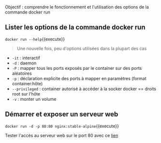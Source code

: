 
Objectif : comprendre le fonctionnement et l'utilisation des options de la commande docker run

## Lister les options de la commande docker run

`docker run --help`{{execute}}

> Une nouvelle fois, peu d'options utilisées dans la plupart des cas

* `-it` : interactif
* `-d` : daemon
* `-P` : mapper tous les ports exposés par le container sur des ports aléatoires
* `-p` : déclaration explicite des ports à mapper en paramètres (format container:hôte)
* `--privileged` : container autorisé à accéder à la socker docker == droits root sur l'hôte
* `-v` : monter un volume

## Démarrer et exposer un serveur web

`docker run -d -p 80:80 nginx:stable-alpine`{{execute}}

Tester l'accès au serveur web sur le port 80 avec ce [lien](https://[[HOST_SUBDOMAIN]]-80-[[KATACODA_HOST]].environments.katacoda.com/)